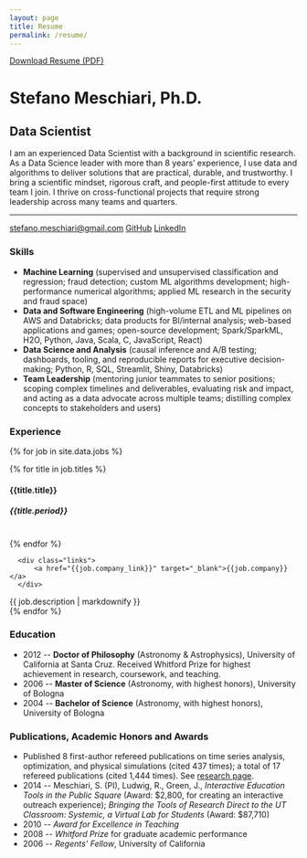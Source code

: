 ```yaml
---
layout: page
title: Resume
permalink: /resume/
---
```

<a href="/files/meschiari_cv.pdf" class="ui button right floated">Download Resume (PDF)</a>
<h1 class="name">Stefano Meschiari, Ph.D.</h1>
<h2 class="subtitle">Data Scientist</h2>


I am an experienced Data Scientist with a background in scientific research. As a Data Science leader with more than 8 years’ experience, I use data and algorithms to deliver solutions that are practical, durable, and trustworthy. I bring a scientific mindset, rigorous craft, and people-first attitude to every team I join. I thrive on cross-functional projects that require strong leadership across many teams and quarters.

<hr>
<div class="links">
<a href="mailto:stefano.meschiari@gmail.com" class="ui circular button"><i class="mail outline icon"></i> stefano.meschiari@gmail.com</a>
<a href="https://github.com/stefano-meschiari" class="ui circular button"><i class="github icon"></i> GitHub</a>
<a href="https://www.linkedin.com/in/stefano-meschiari-46966242/" class="ui circular button"><i class="linkedin icon"></i> LinkedIn</a>
</div>

<div class="ui divider"></div>

### Skills
* **Machine Learning** (supervised and unsupervised classification and regression; fraud detection; custom ML algorithms development; high-performance numerical algorithms; applied ML research in the security and fraud space)
* **Data and Software Engineering** (high-volume ETL and ML pipelines on AWS and Databricks; data products for BI/internal analysis; web-based applications and games; open-source development; Spark/SparkML, H2O, Python, Java, Scala, C, JavaScript, React)
* **Data Science and Analysis** (causal inference and A/B testing; dashboards, tooling, and reproducible reports for executive decision-making; Python, R, SQL, Streamlit, Shiny, Databricks)
* **Team Leadership** (mentoring junior teammates to senior positions; scoping complex timelines and deliverables, evaluating risk and impact, and acting as a data advocate across multiple teams; distilling complex concepts to stakeholders and users)

<div class="ui divider"></div>

### Experience
{% for job in site.data.jobs %}
<div class="ui segment {{job.emphasis}}">
<div class="ui divided grid">
  <div class="four wide column">
      {% for title in job.titles %}
      <h4>{{title.title}}</h4>
      <h5>{{title.period}}</h5>
      <br>
      {% endfor %}

      <div class="links">
          <a href="{{job.company_link}}" target="_blank">{{job.company}}</a>
      </div>
  </div>
  <div class="twelve wide column">
      {{ job.description | markdownify }}
  </div>

</div>
</div>
{% endfor %}



<div class="ui divider"></div>

### Education
* 2012 -- **Doctor of Philosophy** (Astronomy & Astrophysics), University of California at Santa Cruz. Received Whitford Prize for highest achievement in research, coursework, and teaching.
* 2006 -- **Master of Science** (Astronomy, with highest honors), University of Bologna
* 2004 -- **Bachelor of Science** (Astronomy, with highest honors), University of Bologna

<div class="ui divider"></div>

### Publications, Academic Honors and Awards
* Published 8 first-author refereed publications on time series analysis, optimization, and physical
simulations (cited 437 times); a total of 17 refereed publications (cited 1,444 times). See [research page](/research).
* 2014 -- Meschiari, S. (PI), Ludwig, R., Green, J., *Interactive Education Tools in the Public Square* (Award: $2,800, for creating an interactive outreach experience); *Bringing the Tools of Research Direct to the UT Classroom: Systemic, a Virtual Lab for Students* (Award: $87,710)
* 2010 -- *Award for Excellence in Teaching*
* 2008 -- *Whitford Prize* for graduate academic performance
* 2006 -- *Regents' Fellow*, University of California
